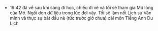 - 19:42 đã về sau khi sáng đi học, chiều đi vẽ và tối sẽ tham gia Mở lòng của Mở. Ngồi dọn dữ liệu trong lúc đợi vậy. Tối sẽ làm nốt Lịch sử Văn minh và thực sự bắt đầu nè (tức trước giờ chưa) cái môn Tiếng Anh Du Lịch